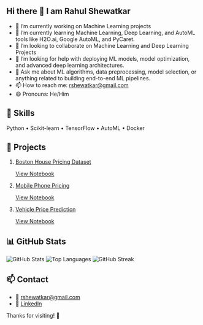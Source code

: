 ## Hi there 👋 I am Rahul Shewatkar





- 🔭 I’m currently working on Machine Learning projects 
- 🌱 I’m currently learning Machine Learning, Deep Learning, and AutoML tools like H2O.ai, Google AutoML, and PyCaret.
- 👯 I’m looking to collaborate on Machine Learning and Deep Learning Projects 
- 🤔 I’m looking for help with deploying ML models, model optimization, and advanced deep learning architectures.
- 💬 Ask me about ML algorithms, data preprocessing, model selection, or anything related to building end-to-end ML pipelines.
- 📫 How to reach me: rshewatkar@gmail.com
- 😄 Pronouns: He/Him


## 🧠 Skills
Python • Scikit-learn • TensorFlow  • AutoML • Docker 

## 🚀 Projects
1. [Boston House Pricing Dataset](https://github.com/rshewatkar/ML_internship/tree/c23fe3f8609ad020f461525db5295151517e39f7/Boston%20House%20Pricing%20Dataset)

      [View Notebook](https://github.com/rshewatkar/ML_internship/blob/c23fe3f8609ad020f461525db5295151517e39f7/Boston%20House%20Pricing%20Dataset/House_price_prediction.ipynb)

2. [Mobile Phone Pricing](https://github.com/rshewatkar/ML_internship/tree/c23fe3f8609ad020f461525db5295151517e39f7/Mobile%20Phone%20Pricing)

     [View Notebook](https://github.com/rshewatkar/ML_internship/blob/c23fe3f8609ad020f461525db5295151517e39f7/Mobile%20Phone%20Pricing/Mobile_Phone_Pricing.ipynb)

3. [Vehicle Price Prediction](https://github.com/rshewatkar/ML_internship/tree/c23fe3f8609ad020f461525db5295151517e39f7/Vehicle%20Price%20Prediction)

      [View Notebook](https://github.com/rshewatkar/ML_internship/blob/c23fe3f8609ad020f461525db5295151517e39f7/Vehicle%20Price%20Prediction/Vehical_price.ipynb)

## 📊 GitHub Stats

![GitHub Stats](https://github-readme-stats.vercel.app/api?username=rshewatkar&show_icons=true&bg_color=000000&text_color=ffffff&icon_color=00ffff&title_color=ff6600_)
![Top Languages](https://github-readme-stats.vercel.app/api/top-langs/?username=rshewatkar&layout=compact&bg_color=000000&text_color=ffffff&title_color=ff6600)
![GitHub Streak](https://github-readme-streak-stats.herokuapp.com/?user=rshewatkar&background=000000&currStreakLabel=ffffff&fire=ff6600&ring=ff6600&sideNums=ffffff&sideLabels=ffffff)

## 📫 Contact
- 📧 rshewatkar@gmail.com
- 💼 [LinkedIn](https://linkedin.com/in/rshewatkar)

Thanks for visiting! 🙌  

